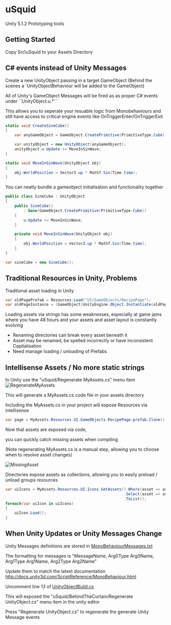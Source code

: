 # uSquid
Unity 5.1.2 Prototyping tools

Getting Started
----------------
Copy Src\uSquid to your Assets Directory

C# events instead of Unity Messages
----------------
Create a new UnityObject passing in a target GameObject (Behind the scenes a `UnityObjectBehaviour will be added to the GameObject)

All of Unity's GameObject Messages will be fired as as proper C# events under ``UnityObject.u.*```

This allows you to seperate your resuable logic from Monobehaviours and still have access to critical engine events like OnTriggerEnter/OnTriggerExit
```cs
static void CreateSineCube()
{
	var anyGameObject = GameObject.CreatePrimitive(PrimitiveType.Cube);

	var unityObject = new UnityObject(anyGameObject);
	unityObject.u.Update += MoveInSinWave;
}

static void MoveInSinWave(UnityObject obj)
{
	obj.WorldPosition = Vector3.up * Mathf.Sin(Time.time);
}
```

You can neatly bundle a gameobject initialisation and functionality together
```cs
public class SineCube : UnityObject
{
	public SineCube()
		: base(GameObject.CreatePrimitive(PrimitiveType.Cube))
	{
		u.Update += MoveInSinWave;
	}

	private void MoveInSinWave(UnityObject obj)
	{
		obj.WorldPosition = Vector3.up * Mathf.Sin(Time.time);
	}
}
```
```cs
var sineCube = new SineCube();
```

Traditional Resources in Unity, Problems
----------------

Traditional asset loading in Unity
```cs
var oldPagePrefab = Resources.Load("UI/GameObjects/RecipePage");
var oldPageInstance = (GameObject)UnityEngine.Object.Instantiate(oldPagePrefab);
```
Loading assets via strings has some weaknesses, especially at game jams where you have 48 hours and your assets and asset layout is constantly evolving
* Renaming directories can break every asset beneath it
* Asset may be renamed, be spelled incorrectly or have inconsistent Capitalisation
* Need manage loading / unloading of Prefabs


Intellisense Assets / No more static strings
----------------
In Unity use the "uSquid/Regenerate MyAssets.cs" menu item
![RegenerateMyAssets](https://github.com/sleepyparadox/uSquid/blob/master/Img/Examples/EditorRegenerateMyAssets.png "RegenerateMyAssets")


This will generate a MyAssets.cs code file in your assets directory

Including the MyAssets.cs in your project will expose Resources via intellisense
```cs
var page = MyAssets.Resources.UI.GameObjects.RecipePage.prefab.Clone();
```


Now that assets are exposed via code,

you can quickly catch missing assets when compiling

(Note regenerating MyAssets.cs is a manual step, allowing you to choose when to resolve asset changes)

![MissingAsset](https://github.com/sleepyparadox/uSquid/blob/master/Img/Examples/MissingAsset.png "MissingAsset")


Directories expose assets as collections, allowing you to easily preload / unload groups resources
```cs
var uiIcons = MyAssets.Resources.UI.Icons.GetAssets().Where(asset => asset is Asset<Texture2D>)
													.Select(asset => asset as Asset<Texture2D>)
													.ToList();
foreach(var uiIcon in uiIcons)
{
	uiIcon.Load();
}
```

When Unity Updates or Unity Messages Change
----------------
Unity Messages definitions are stored in [MonoBehaviourMessages.txt](https://github.com/sleepyparadox/uSquid/blob/master/Src/uSquid/Editor/Resources/MonoBehaviourMessages.txt)

The formatting for messages is "MessageName, Arg0Type Arg0Name, Arg1Type Arg1Name, Arg2Type Arg2Name"

Update them to match the latest documentation http://docs.unity3d.com/ScriptReference/MonoBehaviour.html

Uncomment line 13 of [UnityObjectBuild.cs](https://github.com/sleepyparadox/uSquid/blob/master/Src/uSquid/Editor/UnityObjectBuilder.cs#L13)

This will exposed the "uSquid/BehindTheCurtain/Regenerate UnityObject.cs" menu item in the unity editor

Press "Regenerate UnityObject.cs" to regenerate the generate Unity Message events